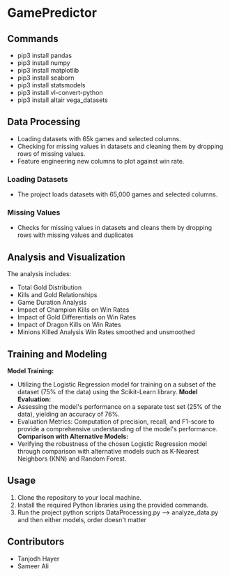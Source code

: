 # GamePredictor

## Commands
* pip3 install pandas
* pip3 install numpy
* pip3 install matplotlib
* pip3 install seaborn
* pip3 install statsmodels
* pip3 install vl-convert-python
* pip3 install altair vega_datasets

## Data Processing
-  Loading datasets with 65k games and selected columns.
-  Checking for missing values in datasets and cleaning them by dropping rows of missing values.
-  Feature engineering new columns to plot against win rate.

### Loading Datasets
- The project loads datasets with 65,000 games and selected columns.

### Missing Values
- Checks for missing values in datasets and cleans them by dropping rows with missing values and duplicates


## Analysis and Visualization
The analysis includes:

- Total Gold Distribution
- Kills and Gold Relationships
- Game Duration Analysis
- Impact of Champion Kills on Win Rates
- Impact of Gold Differentials on Win Rates
- Impact of Dragon Kills on Win Rates
- Minions Killed Analysis Win Rates smoothed and unsmoothed


## Training and Modeling
  **Model Training:**
   - Utilizing the Logistic Regression model for training on a subset of the dataset (75% of the data) using the Scikit-Learn library.
 **Model Evaluation:**
   - Assessing the model's performance on a separate test set (25% of the data), yielding an accuracy of 76%.
   - Evaluation Metrics: Computation of precision, recall, and F1-score to provide a comprehensive understanding of the model's performance.
 **Comparison with Alternative Models:**
   - Verifying the robustness of the chosen Logistic Regression model through comparison with alternative models such as K-Nearest Neighbors (KNN) and Random Forest.


## Usage
1. Clone the repository to your local machine.
2. Install the required Python libraries using the provided commands.
3. Run the project python scripts DataProcessing.py --> analyze_data.py and then either models, order doesn't matter

## Contributors
- Tanjodh Hayer
- Sameer Ali


